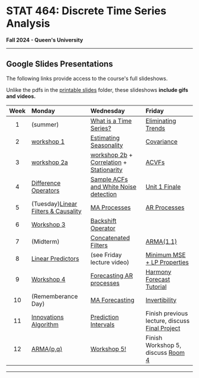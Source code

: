 # STAT 464: Discrete Time Series Analysis
**Fall 2024 - Queen's University**

---

## Google Slides Presentations

The following links provide access to the course's full slideshows.

Unlike the pdfs in the [printable slides](https://github.com/skyepaphora/TimeSeries_FA24/tree/main/Printable_Slides) folder, these slideshows **include gifs and videos.**

| Week   | Monday     | Wednesday  | Friday     |
|:------:|:-----------|:-----------|:-----------|
| 1      | (summer)   | [What is a Time Series?](https://docs.google.com/presentation/d/1g-OGQTh_g2aNg0lSEX-dvQVbnzPqPLODM2g6LH18bW4/edit?usp=sharing) | [Eliminating Trends](https://docs.google.com/presentation/d/1FGfncxANPGrMabziSMltRtQReDQqf7V8f-vRPyC1R4M/edit?usp=sharing) | 
| 2      | [workshop 1](https://github.com/skyepaphora/TimeSeries_FA24/tree/main/Workshop_Files/Workshop_1) | [Estimating Seasonality](https://docs.google.com/presentation/d/1niDz6BFsiT_4ndiJrSq0pzmh5qmhftUYWsqSdaLoRs8/edit?usp=sharing) | [Covariance](https://docs.google.com/presentation/d/1qal1azxd1VVXZRc2nhlW15UqmKE663kCRTlvKNvuPdE/edit?usp=sharing) |
| 3      | [workshop 2a](https://github.com/skyepaphora/TimeSeries_FA24/tree/main/Workshop_Files/Workshop_2) | [workshop 2b](https://github.com/skyepaphora/TimeSeries_FA24/tree/main/Workshop_Files/Workshop_2) + [Correlation](https://docs.google.com/presentation/d/1JYyMsLhCc1lapr8aDQPZdKD5yo8XU88zzjZ6NJhCX-s/edit?usp=sharing) + [Stationarity](https://docs.google.com/presentation/d/19HfKOL-80LWcTmQsbRdctlrVntZrEel2pO6Xze2vf-o/edit?usp=sharing)| [ACVFs](https://docs.google.com/presentation/d/1KPGbE5K8i_rp-U8kZjLWPffVsa8FHFON37lpU5oH7ok/edit?usp=sharing) |
| 4      | [Difference Operators](https://docs.google.com/presentation/d/1dZi1v7GYcI8x3-lp-IPAqn4w-9RllMiR3at4qomCtdo/edit?usp=sharing) | [Sample ACFs and White Noise detection](https://docs.google.com/presentation/d/1NzLiEPo4eKhv5jhOI87bbBewXTJ_yLKjNzirYCc0hDQ/edit?usp=sharing) | [Unit 1 Finale](https://docs.google.com/presentation/d/1JgmTFxunTuERCOnY6yn9aR-h3xTiSEdpB04S8rl4OYE/edit?usp=sharing) |
| 5      | (Tuesday)[Linear Filters \& Causality](https://docs.google.com/presentation/d/1td6L-J2QOFI2LwVrzaB4oylOJu5ZjJNr0GE5ZbI3_s0/edit?usp=sharing) | [MA Processes](https://docs.google.com/presentation/d/1gS04tE9nomCC1QSs-VmI4UfAXUDuMOqAxFJ-eY4bsIA/edit?usp=sharing) |[AR Processes](https://docs.google.com/presentation/d/16Ep2ZcQs1iKR0mqwAucSYsYkblGRFRdYTrMer5JptY0/edit?usp=sharing)|
| 6      | [Workshop 3](https://github.com/skyepaphora/TimeSeries_FA24/tree/main/Workshop_Files/Workshop_3) | [Backshift Operator](https://docs.google.com/presentation/d/1CgYQL6sVJi7zyXT96F28rc0HqwnYH7FcrFK9cdH6hZE/edit?usp=sharing) |                                         
| 7      | (Midterm)  | [Concatenated Filters](https://docs.google.com/presentation/d/1EcGuL_j6HqgizHwCvF3cQc57RFtgmFjn-ZzzNOpCrAY/edit?usp=sharing)| [ARMA(1,1)](https://docs.google.com/presentation/d/1cG9vtgPmuX8VgeM1CHDL6hU4oUDeFW0Cgk4EKvntWqw/edit?usp=sharing) |
| 8      | [Linear Predictors](https://docs.google.com/presentation/d/1ismTMcFwJ-AqMqY7zvTMt_zrpiLS3xwYjo9aLsVyDEM/edit?usp=sharing)| (see Friday lecture video) | [Minimum MSE + LP Properties](https://docs.google.com/presentation/d/1O2XDX1XABZ_X5iO6v3UN2oQZq9-v2CMS5Ao48ljaMFs/edit?usp=sharing) |
| 9      | [Workshop 4](https://github.com/skyepaphora/TimeSeries_FA24/tree/main/Workshop_Files/Workshop_4) | [Forecasting AR processes](https://docs.google.com/presentation/d/1SQ5vnIGgI0bMRmZFBihFnNpEi_HvbcrHV3dq7rabNk4/edit?usp=sharing) | [Harmony Forecast Tutorial](https://github.com/skyepaphora/TimeSeries_FA24/blob/main/Homework/Room_3/HarmonyForecast_Tutorial.pdf) |
| 10     | (Rememberance Day) | [MA Forecasting](https://docs.google.com/presentation/d/1mDenOVtq6BJJCCu_ebvpiuFGUpdxhXaeBSZyLRCP-6I/edit?usp=sharing) | [Invertibility](https://docs.google.com/presentation/d/1RUsovumtu4P6pYC9e8bgvdViiaURwK_vlKF7uAmio1Q/edit?usp=sharing) |
| 11     | [Innovations Algorithm](https://docs.google.com/presentation/d/1gcTLor8hBACxwvwJXbkbuZmkH99ez1TzFNNZID8LZ7Y/edit?usp=sharing) | [Prediction Intervals](https://docs.google.com/presentation/d/1bIqI6FHE0OdfiObydUBODQKC8CNONx1n7bUjlFrgYIk/edit?usp=sharing) | Finish previous lecture, discuss [Final Project](https://github.com/skyepaphora/TimeSeries_FA24/tree/main/Final_Project) |
| 12     | [ARMA(p,q)](https://docs.google.com/presentation/d/1sF9vkM0ZUn1OfLpmQ_xNg9nt5qTmGS2mZ5HGzxD8pfs/edit?usp=sharing) | [Workshop 5!](https://github.com/skyepaphora/TimeSeries_FA24/tree/main/Workshop_Files/Workshop_5) | Finish Workshop 5, discuss [Room 4](https://github.com/skyepaphora/TimeSeries_FA24/blob/main/Homework/Room_4.pdf) |
---
  
